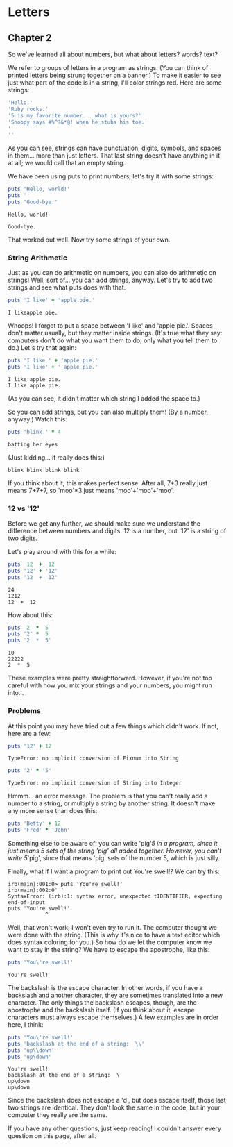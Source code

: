 
# Letters

## Chapter 2

So we've learned all about numbers, but what about letters? words? text?

We refer to groups of letters in a program as strings. (You can think of printed letters being strung together on a banner.)
To make it easier to see just what part of the code is in a string, I'll color strings red. Here are some strings:

```ruby
'Hello.'
'Ruby rocks.'
'5 is my favorite number... what is yours?'
'Snoopy says #%^?&*@! when he stubs his toe.'
'     '
''
```

As you can see, strings can have punctuation, digits, symbols, and spaces in them... more than just letters.
That last string doesn't have anything in it at all; we would call that an empty string.

We have been using puts to print numbers; let's try it with some strings:

```ruby
puts 'Hello, world!'
puts ''
puts 'Good-bye.'
```

```console
Hello, world!

Good-bye.
```

That worked out well. Now try some strings of your own.

### String Arithmetic

Just as you can do arithmetic on numbers, you can also do arithmetic on strings! Well, sort of... you can add strings, anyway.
Let's try to add two strings and see what puts does with that.

```ruby
puts 'I like' + 'apple pie.'
```

```console
I likeapple pie.
```

Whoops! I forgot to put a space between 'I like' and 'apple pie.'. Spaces don't matter usually, but they matter inside strings.
(It's true what they say: computers don't do what you want them to do, only what you tell them to do.) Let's try that again:

```ruby
puts 'I like ' + 'apple pie.'
puts 'I like' + ' apple pie.'
```

```console
I like apple pie.
I like apple pie.
```

(As you can see, it didn't matter which string I added the space to.)

So you can add strings, but you can also multiply them! (By a number, anyway.) Watch this:

```ruby
puts 'blink ' * 4
```

```console
batting her eyes
```

(Just kidding... it really does this:)

```console
blink blink blink blink
```

If you think about it, this makes perfect sense. After all, 7*3 really just means 7+7+7, so 'moo'*3 just means 'moo'+'moo'+'moo'.

### 12 vs '12'

Before we get any further, we should make sure we understand the difference between numbers and digits. 12 is a number,
but '12' is a string of two digits.

Let's play around with this for a while:

```ruby
puts  12  +  12
puts '12' + '12'
puts '12  +  12'
```

```console
24
1212
12  +  12
```

How about this:

```ruby
puts  2  *  5
puts '2' *  5
puts '2  *  5'
```

```console
10
22222
2  *  5
```

These examples were pretty straightforward. However, if you're not too careful with how you mix your strings and your numbers,
you might run into...

### Problems

At this point you may have tried out a few things which didn't work. If not, here are a few:

```ruby
puts '12' + 12
```

```console
TypeError: no implicit conversion of Fixnum into String
```

```ruby
puts '2' * '5'
```

```console
TypeError: no implicit conversion of String into Integer
```

Hmmm... an error message. The problem is that you can't really add a number to a string, or multiply a string by another string.
It doesn't make any more sense than does this:

```ruby
puts 'Betty' + 12
puts 'Fred' * 'John'
```

Something else to be aware of: you can write 'pig'*5 in a program, since it just means 5 sets of the string 'pig' all added together.
However, you can't write 5*'pig', since that means 'pig' sets of the number 5, which is just silly.

Finally, what if I want a program to print out You're swell!? We can try this:

```console
irb(main):001:0> puts 'You're swell!'
irb(main):002:0' '
SyntaxError: (irb):1: syntax error, unexpected tIDENTIFIER, expecting end-of-input
puts 'You're swell!'
            ^
```

Well, that won't work; I won't even try to run it. The computer thought we were done with the string. (This is why it's nice to have a
text editor which does syntax coloring for you.) So how do we let the computer know we want to stay in the string? We have to escape the
apostrophe, like this:

```ruby
puts 'You\'re swell!'
```

```console
You're swell!
```

The backslash is the escape character. In other words, if you have a backslash and another character, they are sometimes translated into
a new character. The only things the backslash escapes, though, are the apostrophe and the backslash itself. (If you think about it,
escape characters must always escape themselves.) A few examples are in order here, I think:

```ruby
puts 'You\'re swell!'
puts 'backslash at the end of a string:  \\'
puts 'up\\down'
puts 'up\down'
```

```console
You're swell!
backslash at the end of a string:  \
up\down
up\down
```

Since the backslash does not escape a 'd', but does escape itself, those last two strings are identical. They don't look the same in the
code, but in your computer they really are the same.

If you have any other questions, just keep reading! I couldn't answer every question on this page, after all.
